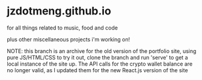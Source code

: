 # jzdotmeng.github.io

for all things related to music, food and code

plus other miscellaneous projects i'm working on!

NOTE: this branch is an archive for the old version of the portfolio site, using pure JS/HTML/CSS
to try it out, clone the branch and run 'serve' to get a local instance of the site up. The API calls for the crypto wallet balance are no longer valid, as I updated them for the new React.js version of the site
